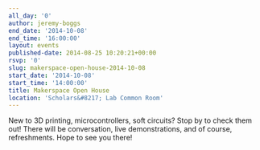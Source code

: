 ```yaml
---
all_day: '0'
author: jeremy-boggs
end_date: '2014-10-08'
end_time: '16:00:00'
layout: events
published-date: 2014-08-25 10:20:21+00:00
rsvp: '0'
slug: makerspace-open-house-2014-10-08
start_date: '2014-10-08'
start_time: '14:00:00'
title: Makerspace Open House
location: 'Scholars&#8217; Lab Common Room'
---
```


New to 3D printing, microcontrollers, soft circuits? Stop by to check them out! There will be conversation, live demonstrations, and of course, refreshments. Hope to see you there!
